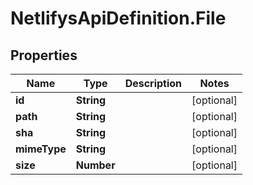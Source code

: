 # NetlifysApiDefinition.File

## Properties
Name | Type | Description | Notes
------------ | ------------- | ------------- | -------------
**id** | **String** |  | [optional] 
**path** | **String** |  | [optional] 
**sha** | **String** |  | [optional] 
**mimeType** | **String** |  | [optional] 
**size** | **Number** |  | [optional] 


